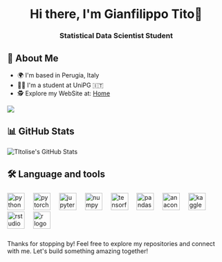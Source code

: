 <h1 align="center">Hi there, I'm Gianfilippo Tito🖖</h1>
<h3 align="center">Statistical Data Scientist Student </h3>

## 🚀 About Me

- 🌍 I'm based in Perugia, Italy
- 👨‍🎓 I'm a student at UniPG 🇮🇹
- 🕵️ Explore my WebSite at: [Home](https://gianfilippotito.site/)

<img align="center" src="https://media4.giphy.com/media/v1.Y2lkPTc5MGI3NjExOHQ3bGppZTlpczJlcDYyYnZ5amdjZG1xbGxrNnA4emFjc3hpaWZwNiZlcD12MV9pbnRlcm5hbF9naWZfYnlfaWQmY3Q9Zw/aNqEFrYVnsS52/giphy.webp"/>

## 📊 GitHub Stats
<img src="https://github-readme-stats.vercel.app/api/top-langs/?username=TItolise&theme=radical&show_icons=true&hide_border=true&layout=compact" alt="TItolise's GitHub Stats" />

###

## 🛠 Language and tools

###
<div align="left">
  <img src="https://cdn.jsdelivr.net/gh/devicons/devicon/icons/python/python-original.svg" height="40" alt="python logo"  />
  <img width="12" />
  <img src="https://cdn.jsdelivr.net/gh/devicons/devicon/icons/pytorch/pytorch-original.svg" height="40" alt="pytorch logo"  />
  <img width="12" />
  <img src="https://cdn.jsdelivr.net/gh/devicons/devicon/icons/jupyter/jupyter-original.svg" height="40" alt="jupyter logo"  />
  <img width="12" />
  <img src="https://cdn.jsdelivr.net/gh/devicons/devicon/icons/numpy/numpy-original.svg" height="40" alt="numpy logo"  />
  <img width="12" />
  <img src="https://cdn.jsdelivr.net/gh/devicons/devicon/icons/tensorflow/tensorflow-original.svg" height="40" alt="tensorflow logo"  />
  <img width="12" />
  <img src="https://cdn.jsdelivr.net/gh/devicons/devicon/icons/pandas/pandas-original.svg" height="40" alt="pandas logo"  />
  <img width="12" />
  <img src="https://cdn.jsdelivr.net/gh/devicons/devicon/icons/anaconda/anaconda-original.svg" height="40" alt="anaconda logo"  />
  <img width="12" />
  <img src="https://cdn.jsdelivr.net/gh/devicons/devicon/icons/kaggle/kaggle-original.svg" height="40" alt="kaggle logo"  />
  <img width="12" />
  <img src="https://cdn.jsdelivr.net/gh/devicons/devicon/icons/rstudio/rstudio-original.svg" height="40" alt="rstudio logo"  />
  <img width="12" />
  <img src="https://cdn.jsdelivr.net/gh/devicons/devicon/icons/r/r-original.svg" height="40" alt="r logo"  />
</div>

###
Thanks for stopping by! Feel free to explore my repositories and connect with me. Let's build something amazing together!




<!---
Titolise/Titolise is a ✨ special ✨ repository because its `README.md` (this file) appears on your GitHub profile.
You can click the Preview link to take a look at your changes.
--->
